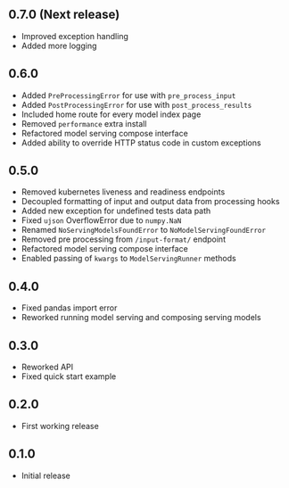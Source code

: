 ## 0.7.0 (Next release)
* Improved exception handling
* Added more logging

## 0.6.0
* Added `PreProcessingError` for use with `pre_process_input`
* Added `PostProcessingError` for use with `post_process_results`
* Included home route for every model index page
* Removed `performance` extra install
* Refactored model serving compose interface
* Added ability to override HTTP status code in custom exceptions

## 0.5.0
* Removed kubernetes liveness and readiness endpoints
* Decoupled formatting of input and output data from processing hooks
* Added new exception for undefined tests data path
* Fixed `ujson` OverflowError due to `numpy.NaN`
* Renamed `NoServingModelsFoundError` to `NoModelServingFoundError`
* Removed pre processing from `/input-format/` endpoint
* Refactored model serving compose interface
* Enabled passing of `kwargs` to `ModelServingRunner` methods

## 0.4.0
* Fixed pandas import error
* Reworked running model serving and composing serving models

## 0.3.0
* Reworked API
* Fixed quick start example

## 0.2.0
* First working release

## 0.1.0
* Initial release